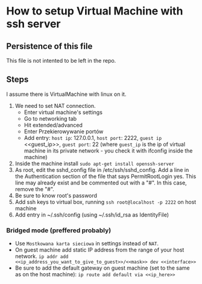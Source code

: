 # How to setup Virtual Machine with ssh server

## Persistence of this file
This file is not intented to be left in the repo.

## Steps

I assume there is VirtualMachine with linux on it.

1. We need to set NAT connection.
   * Enter virtual machine's settings
   * Go to networking tab
   * Hit extended/advanced
   * Enter Przekierowywanie portów
   * Add entry: `host ip`: 127.0.0.1, `host port`: 2222, `guest ip` <<guest_ip>>, `guest port`: 22
     (where `guest_ip` is the ip of virtual machine in its private network - you check it with ifconfig inside the machine)
2. Inside the machine install `sudo apt-get install openssh-server`
3. As root, edit the sshd_config file in /etc/ssh/sshd_config. 
     Add a line in the Authentication section of the file that says PermitRootLogin yes. 
     This line may already exist and be commented out with a "#". In this case, remove the "#".
4. Be sure to know root's password
5. Add ssh keys to virtual box, running `ssh root@localhost -p 2222` on host machine
6. Add entry in ~/.ssh/config (using ~/.ssh/id_rsa as IdentityFile)

### Bridged mode (preffered probably)

* Use `Mostkowana karta sieciowa` in settings instead of `NAT`.
* On guest machine add static IP address from the range of your host network. `ip addr add <<ip_address_you_want_to_give_to_guest>>/<<mask>> dev <<interface>>`
* Be sure to add the default gateway on guest machine (set to the same as on the host machine): `ip route add default via <<ip_here>>`
 
